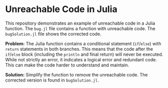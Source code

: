 # Unreachable Code in Julia

This repository demonstrates an example of unreachable code in a Julia function.  The `bug.jl` file contains a function with unreachable code. The `bugSolution.jl` file shows the corrected code.

**Problem:** The Julia function contains a conditional statement (`if`/`else`) with `return` statements in both branches.  This means that the code after the `if`/`else` block (including the `println` and final return) will never be executed.  While not strictly an error, it indicates a logical error and redundant code.  This can make the code harder to understand and maintain.

**Solution:** Simplify the function to remove the unreachable code. The corrected version is found in `bugSolution.jl`.